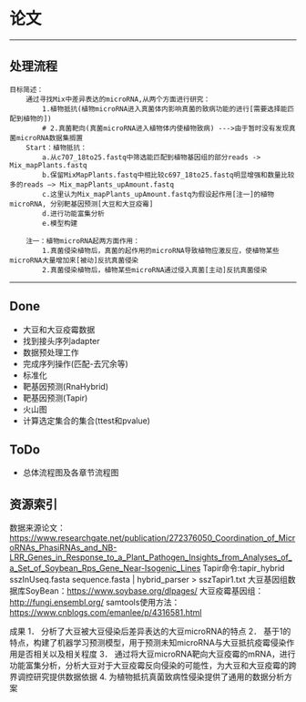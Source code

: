 # 论文

---
## 处理流程
```
目标简述：
    通过寻找Mix中差异表达的microRNA,从两个方面进行研究：
        1.植物抵抗(植物microRNA进入真菌体内影响真菌的致病功能的进行[需要选择能匹配到植物的])
        # 2.真菌靶向(真菌microRNA进入植物体内使植物致病) --->由于暂时没有发现真菌microRNA数据集搁置
    Start：植物抵抗：
        a.从c707_18to25.fastq中筛选能匹配到植物基因组的部分reads -> Mix_mapPlants.fastq
        b.保留MixMapPlants.fastq中相比较c697_18to25.fastq明显增强和数量比较多的reads —> Mix_mapPlants_upAmount.fastq
        c.这里认为Mix_mapPlants_upAmount.fastq为假设起作用[注一]的植物microRNA, 分别靶基因预测[大豆和大豆疫霉]
        d.进行功能富集分析
        e.模型构建
       
    注一：植物microRNA起两方面作用：
        1.真菌侵染植物后，真菌的起作用的microRNA导致植物应激反应，使植物某些microRNA大量增加来[被动]反抗真菌侵染
        2.真菌侵染植物后，植物某些microRNA通过侵入真菌[主动]反抗真菌侵染
```
---

## Done
+ 大豆和大豆疫霉数据
+ 找到接头序列adapter
+ 数据预处理工作
+ 完成序列操作(匹配-去冗余等)
+ 标准化
+ 靶基因预测(RnaHybrid)
+ 靶基因预测(Tapir)
+ 火山图
+ 计算选定集合的集合(ttest和pvalue)

## ToDo
+ 总体流程图及各章节流程图


## 资源索引
数据来源论文：https://www.researchgate.net/publication/272376050_Coordination_of_MicroRNAs_PhasiRNAs_and_NB-LRR_Genes_in_Response_to_a_Plant_Pathogen_Insights_from_Analyses_of_a_Set_of_Soybean_Rps_Gene_Near-Isogenic_Lines
Tapir命令:tapir_hybrid sszInUseq.fasta sequence.fasta | hybrid_parser > sszTapir1.txt
大豆基因组数据库SoyBean：https://www.soybase.org/dlpages/
大豆疫霉基因组：http://fungi.ensembl.org/
samtools使用方法：https://www.cnblogs.com/emanlee/p/4316581.html






成果
1．	分析了大豆被大豆侵染后差异表达的大豆microRNA的特点
2．	基于1的特点，构建了机器学习预测模型，用于预测未知microRNA与大豆抵抗疫霉侵染作用是否相关以及相关程度
3．	通过将大豆microRNA靶向大豆疫霉的mRNA，进行功能富集分析，分析大豆对于大豆疫霉反向侵染的可能性，为大豆和大豆疫霉的跨界调控研究提供数据依据
4.	为植物抵抗真菌致病性侵染提供了通用的数据分析方案